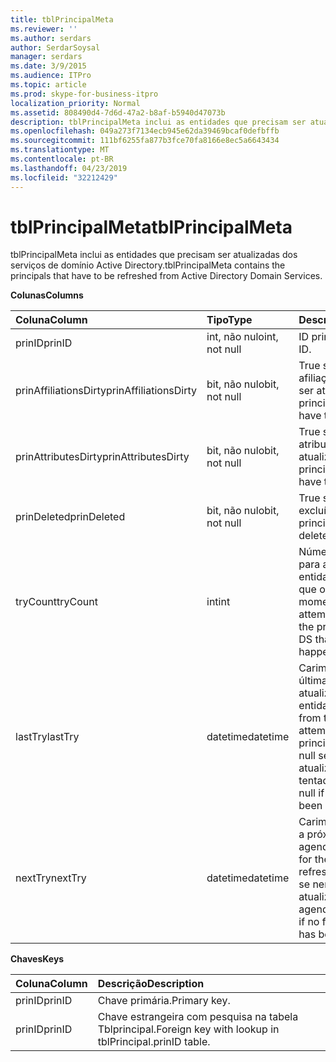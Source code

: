 ```yaml
---
title: tblPrincipalMeta
ms.reviewer: ''
ms.author: serdars
author: SerdarSoysal
manager: serdars
ms.date: 3/9/2015
ms.audience: ITPro
ms.topic: article
ms.prod: skype-for-business-itpro
localization_priority: Normal
ms.assetid: 808490d4-7d6d-47a2-b8af-b5940d47073b
description: tblPrincipalMeta inclui as entidades que precisam ser atualizadas dos serviços de domínio Active Directory.
ms.openlocfilehash: 049a273f7134ecb945e62da39469bcaf0defbffb
ms.sourcegitcommit: 111bf6255fa877b3fce70fa8166e8ec5a6643434
ms.translationtype: MT
ms.contentlocale: pt-BR
ms.lasthandoff: 04/23/2019
ms.locfileid: "32212429"
---
```

# <a name="tblprincipalmeta"></a><span data-ttu-id="f89bf-103">tblPrincipalMeta</span><span class="sxs-lookup"><span data-stu-id="f89bf-103">tblPrincipalMeta</span></span>
 
<span data-ttu-id="f89bf-104">tblPrincipalMeta inclui as entidades que precisam ser atualizadas dos serviços de domínio Active Directory.</span><span class="sxs-lookup"><span data-stu-id="f89bf-104">tblPrincipalMeta contains the principals that have to be refreshed from Active Directory Domain Services.</span></span>
  
<span data-ttu-id="f89bf-105">**Colunas**</span><span class="sxs-lookup"><span data-stu-id="f89bf-105">**Columns**</span></span>

|<span data-ttu-id="f89bf-106">**Coluna**</span><span class="sxs-lookup"><span data-stu-id="f89bf-106">**Column**</span></span>|<span data-ttu-id="f89bf-107">**Tipo**</span><span class="sxs-lookup"><span data-stu-id="f89bf-107">**Type**</span></span>|<span data-ttu-id="f89bf-108">**Descrição**</span><span class="sxs-lookup"><span data-stu-id="f89bf-108">**Description**</span></span>|
|:-----|:-----|:-----|
|<span data-ttu-id="f89bf-109">prinID</span><span class="sxs-lookup"><span data-stu-id="f89bf-109">prinID</span></span>  <br/> |<span data-ttu-id="f89bf-110">int, não nulo</span><span class="sxs-lookup"><span data-stu-id="f89bf-110">int, not null</span></span>  <br/> |<span data-ttu-id="f89bf-111">ID principal.</span><span class="sxs-lookup"><span data-stu-id="f89bf-111">Principal ID.</span></span>  <br/> |
|<span data-ttu-id="f89bf-112">prinAffiliationsDirty</span><span class="sxs-lookup"><span data-stu-id="f89bf-112">prinAffiliationsDirty</span></span>  <br/> |<span data-ttu-id="f89bf-113">bit, não nulo</span><span class="sxs-lookup"><span data-stu-id="f89bf-113">bit, not null</span></span>  <br/> |<span data-ttu-id="f89bf-114">True se a entidade afiliações precisam ser atualizadas.</span><span class="sxs-lookup"><span data-stu-id="f89bf-114">True if principal affiliations have to be refreshed.</span></span>  <br/> |
|<span data-ttu-id="f89bf-115">prinAttributesDirty</span><span class="sxs-lookup"><span data-stu-id="f89bf-115">prinAttributesDirty</span></span>  <br/> |<span data-ttu-id="f89bf-116">bit, não nulo</span><span class="sxs-lookup"><span data-stu-id="f89bf-116">bit, not null</span></span>  <br/> |<span data-ttu-id="f89bf-117">True se a entidade atributos precisam ser atualizadas.</span><span class="sxs-lookup"><span data-stu-id="f89bf-117">True if principal attributes have to be refreshed.</span></span>  <br/> |
|<span data-ttu-id="f89bf-118">prinDeleted</span><span class="sxs-lookup"><span data-stu-id="f89bf-118">prinDeleted</span></span>  <br/> |<span data-ttu-id="f89bf-119">bit, não nulo</span><span class="sxs-lookup"><span data-stu-id="f89bf-119">bit, not null</span></span>  <br/> |<span data-ttu-id="f89bf-120">True se a entidade foi excluída.</span><span class="sxs-lookup"><span data-stu-id="f89bf-120">True if the principal has been deleted.</span></span>  <br/> |
|<span data-ttu-id="f89bf-121">tryCount</span><span class="sxs-lookup"><span data-stu-id="f89bf-121">tryCount</span></span>  <br/> |<span data-ttu-id="f89bf-122">int</span><span class="sxs-lookup"><span data-stu-id="f89bf-122">int</span></span>  <br/> |<span data-ttu-id="f89bf-123">Número de tentativas para atualizar a entidade do AD DS que ocorreram até o momento.</span><span class="sxs-lookup"><span data-stu-id="f89bf-123">Number of attempts to refresh the principal from AD DS that have happened so far.</span></span>  <br/> |
|<span data-ttu-id="f89bf-124">lastTry</span><span class="sxs-lookup"><span data-stu-id="f89bf-124">lastTry</span></span>  <br/> |<span data-ttu-id="f89bf-125">datetime</span><span class="sxs-lookup"><span data-stu-id="f89bf-125">datetime</span></span>  <br/> |<span data-ttu-id="f89bf-126">Carimbo de hora da última tentativa para atualizar a entidade.</span><span class="sxs-lookup"><span data-stu-id="f89bf-126">Time stamp from the latest attempt to refresh the principal.</span></span> <span data-ttu-id="f89bf-127">Pode ser null se nenhuma atualização foi tentada ainda.</span><span class="sxs-lookup"><span data-stu-id="f89bf-127">Can be null if no refresh has been attempted yet.</span></span>  <br/> |
|<span data-ttu-id="f89bf-128">nextTry</span><span class="sxs-lookup"><span data-stu-id="f89bf-128">nextTry</span></span>  <br/> |<span data-ttu-id="f89bf-129">datetime</span><span class="sxs-lookup"><span data-stu-id="f89bf-129">datetime</span></span>  <br/> |<span data-ttu-id="f89bf-130">Carimbo de hora para a próxima atualização agendada.</span><span class="sxs-lookup"><span data-stu-id="f89bf-130">Time stamp for the next scheduled refresh.</span></span> <span data-ttu-id="f89bf-131">Pode ser null se nenhuma outra atualização foi agendada.</span><span class="sxs-lookup"><span data-stu-id="f89bf-131">Can be null if no further refresh has been scheduled.</span></span>  <br/> |
   
<span data-ttu-id="f89bf-132">**Chaves**</span><span class="sxs-lookup"><span data-stu-id="f89bf-132">**Keys**</span></span>

|<span data-ttu-id="f89bf-133">**Coluna**</span><span class="sxs-lookup"><span data-stu-id="f89bf-133">**Column**</span></span>|<span data-ttu-id="f89bf-134">**Descrição**</span><span class="sxs-lookup"><span data-stu-id="f89bf-134">**Description**</span></span>|
|:-----|:-----|
|<span data-ttu-id="f89bf-135">prinID</span><span class="sxs-lookup"><span data-stu-id="f89bf-135">prinID</span></span>  <br/> |<span data-ttu-id="f89bf-136">Chave primária.</span><span class="sxs-lookup"><span data-stu-id="f89bf-136">Primary key.</span></span>  <br/> |
|<span data-ttu-id="f89bf-137">prinID</span><span class="sxs-lookup"><span data-stu-id="f89bf-137">prinID</span></span>  <br/> |<span data-ttu-id="f89bf-138">Chave estrangeira com pesquisa na tabela Tblprincipal.</span><span class="sxs-lookup"><span data-stu-id="f89bf-138">Foreign key with lookup in tblPrincipal.prinID table.</span></span>  <br/> |
   

